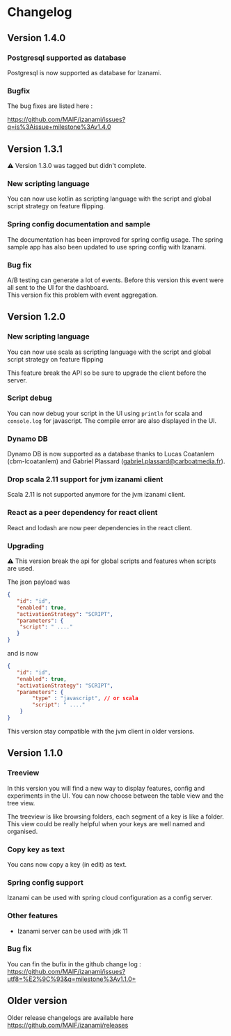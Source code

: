 # Changelog 

## Version 1.4.0

### Postgresql supported as database 

Postgresql is now supported as database for Izanami. 

### Bugfix 

The bug fixes are listed here : 

https://github.com/MAIF/izanami/issues?q=is%3Aissue+milestone%3Av1.4.0


## Version 1.3.1

:warning: Version 1.3.0 was tagged but didn't complete. 

### New scripting language 

You can now use kotlin as scripting language with the script and global script strategy on feature flipping.

### Spring config documentation and sample

The documentation has been improved for spring config usage. 
The spring sample app has also been updated to use spring config with Izanami.

### Bug fix 

A/B testing can generate a lot of events. Before this version this event were all sent to the UI for the dashboard.   
This version fix this problem with event aggregation.  

## Version 1.2.0

### New scripting language 

You can now use scala as scripting language with the script and global script strategy on feature flipping 

This feature break the API so be sure to upgrade the client before the server. 

### Script debug 

You can now debug your script in the UI using `println` for scala and `console.log` for javascript. 
The compile error are also displayed in the UI.

### Dynamo DB 

Dynamo DB is now supported as a database thanks to Lucas Coatanlem (cbm-lcoatanlem) and Gabriel Plassard (gabriel.plassard@carboatmedia.fr).

### Drop scala 2.11 support for jvm izanami client 

Scala 2.11 is not supported anymore for the jvm izanami client.

### React as a peer dependency for react client

React and lodash are now peer dependencies in the react client. 
 

### Upgrading  

:warning: This version break the api for global scripts and features when scripts are used. 

The json payload was 

```json 
{
   "id": "id",
   "enabled": true,
   "activationStrategy": "SCRIPT",
   "parameters": { 
    "script": " ...." 
   }
} 
``` 

and is now 

```json 
{
   "id": "id",
   "enabled": true,
   "activationStrategy": "SCRIPT",
   "parameters": { 
        "type" : "javascript", // or scala
        "script": " ...." 
    }
} 
``` 

This version stay compatible with the jvm client in older versions.



## Version 1.1.0

### Treeview 

In this version you will find a new way to display features, config and experiments in the UI. 
You can now choose between the table view and the tree view. 

The treeview is like browsing folders, each segment of a key is like a folder. 
This view could be really helpful when your keys are well named and organised.     

### Copy key as text 
You cans now copy a key (in edit) as text. 

### Spring config support 
Izanami can be used with spring cloud configuration as a config server. 

### Other features 

 * Izanami server can be used with jdk 11

 
### Bug fix 

You can fin the bufix in the github change log : https://github.com/MAIF/izanami/issues?utf8=%E2%9C%93&q=milestone%3Av1.1.0+


## Older version 

Older release changelogs are available here https://github.com/MAIF/izanami/releases